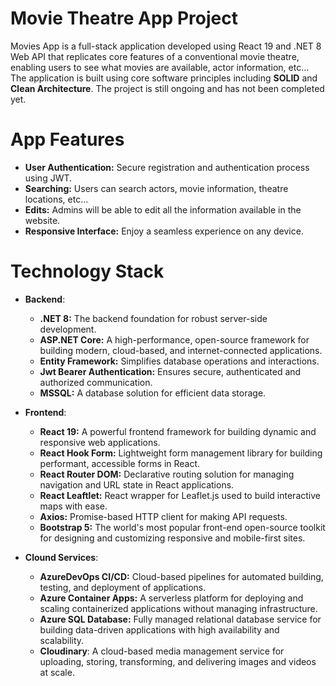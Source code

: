 # Movie Theatre App Project
Movies App is a full-stack application developed using React 19 and .NET 8 Web API that replicates core features of a conventional movie theatre, enabling users to see what movies are available, actor information, etc...
The application is built using core software principles including <strong>SOLID</strong> and <strong>Clean Architecture</strong>. The project is still ongoing and has not been completed yet.

# App Features
* **User Authentication:** Secure registration and authentication process using JWT.
* **Searching:** Users can search actors, movie information, theatre locations, etc...
* **Edits:** Admins will be able to edit all the information available in the website.
* **Responsive Interface:** Enjoy a seamless experience on any device.

# Technology Stack
* **Backend**:
  * **.NET 8:** The backend foundation for robust server-side development.
  * **ASP.NET Core:** A high-performance, open-source framework for building modern, cloud-based, and internet-connected applications.
  * **Entity Framework:** Simplifies database operations and interactions.
  * **Jwt Bearer Authentication:** Ensures secure, authenticated and authorized communication.
  * **MSSQL:** A database solution for efficient data storage.

* **Frontend**:
  * **React 19:** A powerful frontend framework for building dynamic and responsive web applications.
  * **React Hook Form:** Lightweight form management library for building performant, accessible forms in React.
  * **React Router DOM:** Declarative routing solution for managing navigation and URL state in React applications.
  * **React Leaftlet:** React wrapper for Leaflet.js used to build interactive maps with ease.
  * **Axios:** Promise-based HTTP client for making API requests.
  * **Bootstrap 5:** The world's most popular front-end open-source toolkit for designing and customizing responsive and mobile-first sites.
 
* **Clound Services**:
  * **AzureDevOps CI/CD:** Cloud-based pipelines for automated building, testing, and deployment of applications.
  * **Azure Container Apps:** A serverless platform for deploying and scaling containerized applications without managing infrastructure.
  * **Azure SQL Database:** Fully managed relational database service for building data-driven applications with high availability and scalability.
  * **Cloudinary**: A cloud-based media management service for uploading, storing, transforming, and delivering images and videos at scale.
